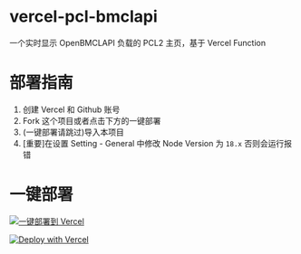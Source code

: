 # vercel-pcl-bmclapi
一个实时显示 OpenBMCLAPI 负载的 PCL2 主页，基于 Vercel Function

# 部署指南

1. 创建 Vercel 和 Github 账号
2. Fork 这个项目或者点击下方的一键部署
3. (一键部署请跳过)导入本项目
4. [重要]在设置 Setting - General 中修改 Node Version 为 `18.x` 否则会运行报错

# 一键部署

[![一键部署到 Vercel](https://vercel.com/button)](https://vercel.com/new/clone?repository-url=https://github.com/xiaozhu2007/vercel-pcl-bmclapi&repository-name=my-bmclapi&project-name=pcl-bmclapi)

[![Deploy with Vercel](https://vercel.com/button)](https://vercel.com/new/clone?repository-url=https%3A%2F%2Fgithub.com%2Fxiaozhu2007%2Fvercel-pcl-bmclapi&project-name=pcl-bmclapi&repository-name=my-pcl-bmclapi&demo-title=PHP%20Demo&demo-description=Running%20on%20Vercel&demo-url=https%3A%2F%2Fcf-oba-bd.mcmirror.top%2F)
